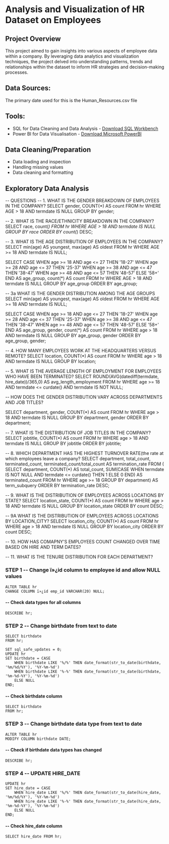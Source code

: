 # Analysis and Visualization of HR Dataset on Employees

## Project Overview
This project aimed to gain insights into various aspects of employee data within a company. By leveraging data analytics and visualization techniques, the project delved into understanding patterns, trends and relationships within the dataset to inform HR strategies and decision-making processes.

## Data Sources:
The primary date used for this is the Human_Resources.csv file

## Tools:
- SQL for Data Cleaning and Data Analysis - [Download SQL Workbench](https://www.mysql.com/products/workbench/)
- Power BI for Data Visualisation - [Download Microsoft PowerBI](https://www.microsoft.com/en-us/download/details.aspx?id=58494)

## Data Cleaning/Preparation
- Data loading and inspection
- Handling missing values
- Data cleaning and formatting

## Exploratory Data Analysis
-- 	QUESTIONS
-- 1. WHAT IS THE GENDER BREAKDOWN OF EMPLOYEES IN THE COMPANY?
SELECT  gender, COUNT(*) AS count
FROM hr
WHERE AGE > 18 AND termdate IS NULL
GROUP BY gender;

-- 2. WHAT IS THE RACE/ETHNICITY BREAKDOWN IN THE COMPANY?
SELECT race, count(*)
FROM hr
WHERE AGE > 18 AND termdate IS NULL
GROUP BY race
ORDER BY count(*) DESC;

-- 3. WHAT IS THE AGE DISTRIBUTION OF EMPLOYEES IN THE COMPANY?
SELECT 
	min(age) AS youngest,
    max(age) AS oldest
FROM hr
WHERE AGE >= 18 AND termdate IS NULL;

SELECT
	CASE
		WHEN age >= 18 AND age <= 27 THEN '18-27'
        WHEN age >= 28 AND age <= 37 THEN '25-37'
        WHEN age >= 38 AND age <= 47 THEN '38-47'
        WHEN age >= 48 AND age <= 57 THEN '48-57'
        ELSE '58+'
	END AS age_group,
    count(*) AS count
FROM hr
WHERE AGE > 18 AND termdate IS NULL
GROUP BY age_group
ORDER BY age_group;

-- 3a WHAT IS THE GENDER DISTRIBUTION AMONG THE AGE GROUPS
SELECT 
	min(age) AS youngest,
    max(age) AS oldest
FROM hr
WHERE AGE >= 18 AND termdate IS NULL;

SELECT
	CASE
		WHEN age >= 18 AND age <= 27 THEN '18-27'
        WHEN age >= 28 AND age <= 37 THEN '25-37'
        WHEN age >= 38 AND age <= 47 THEN '38-47'
        WHEN age >= 48 AND age <= 57 THEN '48-57'
        ELSE '58+'
	END AS age_group, gender,
    count(*) AS count
FROM hr
WHERE age > 18 AND termdate IS NULL
GROUP BY age_group, gender
ORDER BY age_group, gender;

-- 4. HOW MANY EMPLOYEES WORK AT THE HEADQUARTERS VERSUS REMOTE?
 SELECT  location, COUNT(*) AS count
 FROM hr
 WHERE age > 18 AND termdate IS NULL
 GROUP BY location;
 
 -- 5. WHAT IS THE AVERAGE LENGTH OF EMPLOYMENT FOR EMPLOYEES WHO HAVE BEEN TERMINATED?
SELECT
	ROUND(AVG(datediff(termdate, hire_date))/365,0) AS avg_length_employment
FROM hr
WHERE age >= 18 AND termdate <= curdate() AND termdate IS NOT NULL;

-- HOW DOES THE GENDER DISTRIBUTION VARY ACROSS DEPARTMENTS AND JOB TITLES?

SELECT department, gender, COUNT(*) AS count
FROM hr
WHERE age > 18 AND termdate IS NULL
GROUP BY department, gender
ORDER BY department;


-- 7. WHAT IS THE DISTRIBUTION OF JOB TITLES IN THE COMPANY?
SELECT jobtitle, COUNT(*) AS count 
FROM hr
WHERE age > 18 AND termdate IS NULL
GROUP BY jobtitle
ORDER BY jobtitle;

-- 8. WHICH DEPARTMENT HAS THE HIGHEST TURNOVER RATE(the rate at which employees leave a company?
SELECT department, total_count, terminated_count, terminated_count/total_count AS termination_rate
FROM (
	SELECT department, COUNT(*) AS total_count,
    SUM(CASE WHEN termdate IS NOT NULL AND termdate <= curdate() THEN 1 ELSE 0 END) AS terminated_count
    FROM hr
    WHERE age >= 18
    GROUP BY department) AS term_subquery
ORDER BY termination_rate DESC;

-- 9. WHAT IS THE DISTRIBUTION OF EMPLOYEES ACROSS LOCATIONS BY  STATE?
SELECT location_state, COUNT(*) AS count
FROM hr
WHERE age > 18 AND termdate IS NULL
GROUP BY location_state
ORDER BY count DESC;


-- 	9A WHAT IS THE DISTRIBUTION OF EMPLOYEES ACROSS LOCATIONS BY LOCATION_CITY?
SELECT location_city, COUNT(*) AS count
FROM hr
WHERE age > 18 AND termdate IS NULL
GROUP BY location_city
ORDER BY count DESC;

-- 10. HOW HAS COMAPNY'S EMPLOYEES COUNT CHANGED OVER TIME BASED ON HIRE AND TERM DATES?

-- 11. WHAT IS THE TENURE DISTRIBUTION FOR EACH DEPARTMENT?
 
### STEP 1 -- Change ï»¿id column to employee id and allow NULL values

	ALTER TABLE hr
	CHANGE COLUMN ï»¿id emp_id VARCHAR(20) NULL;

#### -- Check data types for all columns
	DESCRIBE hr;


### STEP 2 -- Change birthdate from text to date

	SELECT birthdate
	FROM hr;

	SET sql_safe_updates = 0;
	UPDATE hr
	SET birthdate = CASE
	    WHEN birthdate LIKE '%/%' THEN date_format(str_to_date(birthdate, '%m/%d/%Y'), '%Y-%m-%d')
	    WHEN birthdate LIKE '%-%' THEN date_format(str_to_date(birthdate, '%m-%d-%Y'), '%Y-%m-%d')
	    ELSE NULL
	END;
#### -- Check birthdate column
	SELECT birthdate
	FROM hr;

### STEP 3 -- Change birthdate data type from text to date
	ALTER TABLE hr
	MODIFY COLUMN birthdate DATE;
 
#### -- Check if birthdate data types has changed	
	DESCRIBE hr;

### STEP 4 -- UPDATE HIRE_DATE
	UPDATE hr 
	SET hire_date = CASE
	    WHEN hire_date LIKE '%/%' THEN date_format(str_to_date(hire_date, '%m/%d/%Y'), '%Y-%m-%d')
	    WHEN hire_date LIKE '%-%' THEN date_format(str_to_date(hire_date, '%m-%d-%Y'), '%Y-%m-%d')
	    ELSE NULL
	END;
 
#### -- Check hire_date column
	SELECT hire_date FROM hr;
